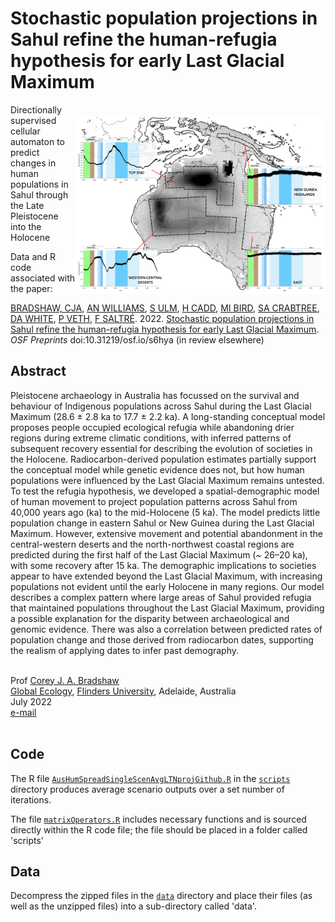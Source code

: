 # Stochastic population projections in Sahul refine the human-refugia hypothesis for early Last Glacial Maximum
<img align="right" src="www/Fig2.jpg" alt="Sahul predictions" width="400" style="margin-top: 20px">

Directionally supervised cellular automaton to predict changes in human populations in Sahul through the Late Pleistocene into the Holocene

Data and R code associated with the paper:

<a href="http://scholar.google.com.au/citations?sortby=pubdate&hl=en&user=1sO0O3wAAAAJ&view_op=list_works">BRADSHAW, CJA</a>, <a href="https://www.emmconsulting.com.au/about/leadership-team/dr-alan-william-2/">AN WILLIAMS</a>, <a href="https://research.jcu.edu.au/portfolio/sean.ulm">S ULM</a>, <a href="https://scholar.google.com.au/citations?user=ebgyzfkAAAAJ&hl=en">H CADD</a>, <a href="https://research.jcu.edu.au/portfolio/michael.bird">MI BIRD</a>, <a href="https://stefanicrabtree.com/about-stefani/">SA CRABTREE</a>, <a href="https://santafe.edu/people/profile/devin-white">DA WHITE</a>, <a href="https://research-repository.uwa.edu.au/en/persons/pete-veth">P VETH</a>, <a href="http://www.flinders.edu.au/people/frederik.saltre">F SALTRÉ</a>. 2022. <a href="http://doi.org/10.31219/osf.io/s6hya">Stochastic population projections in Sahul refine the human-refugia hypothesis for early Last Glacial Maximum</a>. <em>OSF Preprints</em> doi:10.31219/osf.io/s6hya (in review elsewhere)

## Abstract
Pleistocene archaeology in Australia has focussed on the survival and behaviour of Indigenous populations across Sahul during the Last Glacial Maximum (28.6 ± 2.8 ka to 17.7 ± 2.2 ka). A long-standing conceptual model proposes people occupied ecological refugia while abandoning drier regions during extreme climatic conditions, with inferred patterns of subsequent recovery essential for describing the evolution of societies in the Holocene. Radiocarbon-derived population estimates partially support the conceptual model while genetic evidence does not, but how human populations were influenced by the Last Glacial Maximum remains untested. To test the refugia hypothesis, we developed a spatial-demographic model of human movement to project population patterns across Sahul from 40,000 years ago (ka) to the mid-Holocene (5 ka). The model predicts little population change in eastern Sahul or New Guinea during the Last Glacial Maximum. However, extensive movement and potential abandonment in the central-western deserts and the north-northwest coastal regions are predicted during the first half of the Last Glacial Maximum (~ 26–20 ka), with some recovery after 15 ka. The demographic implications to societies appear to have extended beyond the Last Glacial Maximum, with increasing populations not evident until the early Holocene in many regions. Our model describes a complex pattern where large areas of Sahul provided refugia that maintained populations throughout the Last Glacial Maximum, providing a possible explanation for the disparity between archaeological and genomic evidence. There was also a correlation between predicted rates of population change and those derived from radiocarbon dates, supporting the realism of applying dates to infer past demography.

<br>
Prof <a href="http://scholar.google.com.au/citations?sortby=pubdate&hl=en&user=1sO0O3wAAAAJ&view_op=list_works">Corey J. A. Bradshaw</a> <br>
<a href="http://globalecologyflinders.com" target="_blank">Global Ecology</a>, <a href="http://flinders.edu.au" target="_blank">Flinders University</a>, Adelaide, Australia <br>
July 2022 <br>
<a href=mailto:corey.bradshaw@flinders.edu.au>e-mail</a> <br>
<br>

## Code
The R file <a href="https://github.com/cjabradshaw/SahulLGMhuman/blob/main/scripts/AusHumSpreadSingleScenAvgLTNprojGithub.R"><code>AusHumSpreadSingleScenAvgLTNprojGithub.R</code></a> in the <a href="https://github.com/cjabradshaw/SahulLGMhuman/tree/main/scripts"><code>scripts</code></a> directory produces average scenario outputs over a set number of iterations.

The file <a href="https://github.com/cjabradshaw/SahulLGM/blob/main/scripts/matrixOperators.r"><code>matrixOperators.R</code></a> includes necessary functions and is sourced directly within the R code file; the file should be placed in a folder called 'scripts'

## Data
Decompress the zipped files in the <a href="https://github.com/cjabradshaw/SahulLGMhuman/tree/main/data"><code>data</code></a> directory and place their files (as well as the unzipped files) into a sub-directory called 'data'.
